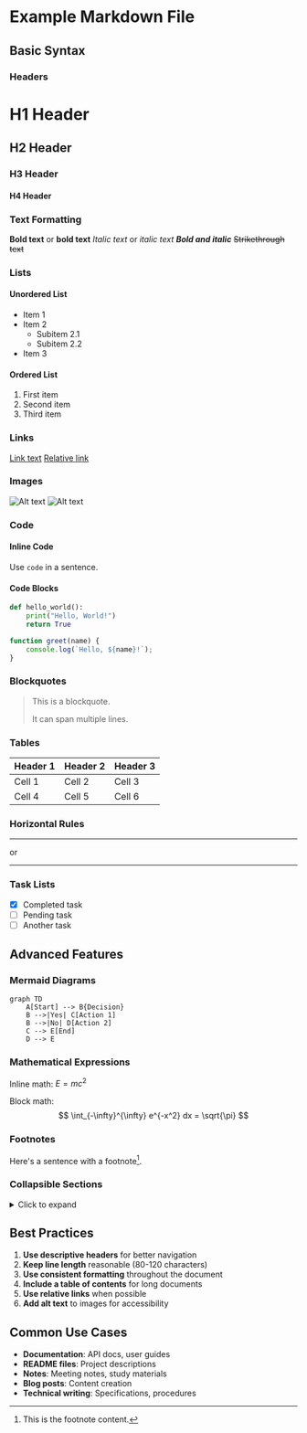 # Example Markdown File

## Basic Syntax

### Headers
# H1 Header
## H2 Header
### H3 Header
#### H4 Header

### Text Formatting
**Bold text** or __bold text__
*Italic text* or _italic text_
***Bold and italic***
~~Strikethrough text~~

### Lists

#### Unordered List
- Item 1
- Item 2
  - Subitem 2.1
  - Subitem 2.2
- Item 3

#### Ordered List
1. First item
2. Second item
3. Third item

### Links
[Link text](https://www.example.com)
[Relative link](./other-file.md)

### Images
![Alt text](image.jpg)
![Alt text](https://example.com/image.jpg)

### Code

#### Inline Code
Use `code` in a sentence.

#### Code Blocks
```python
def hello_world():
    print("Hello, World!")
    return True
```

```javascript
function greet(name) {
    console.log(`Hello, ${name}!`);
}
```

### Blockquotes
> This is a blockquote.
> 
> It can span multiple lines.

### Tables
| Header 1 | Header 2 | Header 3 |
|----------|----------|----------|
| Cell 1   | Cell 2   | Cell 3   |
| Cell 4   | Cell 5   | Cell 6   |

### Horizontal Rules
---
or
***

### Task Lists
- [x] Completed task
- [ ] Pending task
- [ ] Another task

## Advanced Features

### Mermaid Diagrams
```mermaid
graph TD
    A[Start] --> B{Decision}
    B -->|Yes| C[Action 1]
    B -->|No| D[Action 2]
    C --> E[End]
    D --> E
```

### Mathematical Expressions
Inline math: $E = mc^2$

Block math:
$$
\int_{-\infty}^{\infty} e^{-x^2} dx = \sqrt{\pi}
$$

### Footnotes
Here's a sentence with a footnote[^1].

[^1]: This is the footnote content.

### Collapsible Sections
<details>
<summary>Click to expand</summary>

This content is hidden by default and can be expanded by clicking.
</details>

## Best Practices

1. **Use descriptive headers** for better navigation
2. **Keep line length** reasonable (80-120 characters)
3. **Use consistent formatting** throughout the document
4. **Include a table of contents** for long documents
5. **Use relative links** when possible
6. **Add alt text** to images for accessibility

## Common Use Cases

- **Documentation**: API docs, user guides
- **README files**: Project descriptions
- **Notes**: Meeting notes, study materials
- **Blog posts**: Content creation
- **Technical writing**: Specifications, procedures 